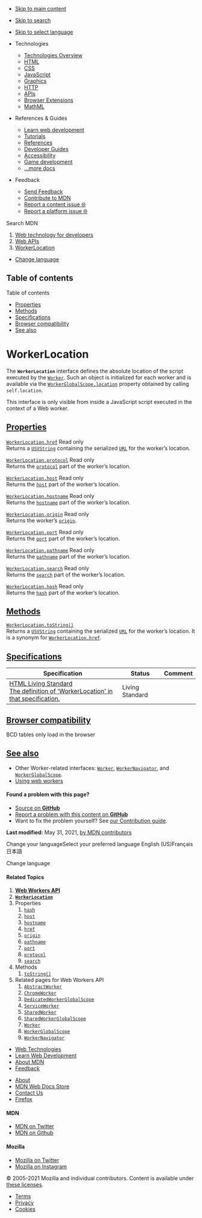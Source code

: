 -   <a href="#content" id="skip-main">Skip to main content</a>
-   <a href="#main-q" id="skip-search">Skip to search</a>
-   <a href="#select-language" id="skip-select-language">Skip to select language</a>

-   Technologies
    -   [Technologies Overview](https://developer.mozilla.org/en-US/docs/Web)
    -   [HTML](https://developer.mozilla.org/en-US/docs/Web/HTML)
    -   [CSS](https://developer.mozilla.org/en-US/docs/Web/CSS)
    -   [JavaScript](https://developer.mozilla.org/en-US/docs/Web/JavaScript)
    -   [Graphics](https://developer.mozilla.org/en-US/docs/Web/Guide/Graphics)
    -   [HTTP](https://developer.mozilla.org/en-US/docs/Web/HTTP)
    -   [APIs](https://developer.mozilla.org/en-US/docs/Web/API)
    -   [Browser Extensions](https://developer.mozilla.org/en-US/docs/Mozilla/Add-ons/WebExtensions)
    -   [MathML](https://developer.mozilla.org/en-US/docs/Web/MathML)
-   References & Guides
    -   [Learn web development](https://developer.mozilla.org/en-US/docs/Learn)
    -   [Tutorials](https://developer.mozilla.org/en-US/docs/Web/Tutorials)
    -   [References](https://developer.mozilla.org/en-US/docs/Web/Reference)
    -   [Developer Guides](https://developer.mozilla.org/en-US/docs/Web/Guide)
    -   [Accessibility](https://developer.mozilla.org/en-US/docs/Web/Accessibility)
    -   [Game development](https://developer.mozilla.org/en-US/docs/Games)
    -   [...more docs](https://developer.mozilla.org/en-US/docs/Web)
-   Feedback
    -   [Send Feedback](https://developer.mozilla.org/en-US/docs/MDN/Contribute/Feedback)
    -   [Contribute to MDN](https://developer.mozilla.org/en-US/docs/MDN/Contribute)
    -   [Report a content issue 🌐](https://github.com/mdn/content/issues/new)
    -   [Report a platform issue 🌐](https://github.com/mdn/yari/issues/new)

Search MDN

1.  <a href="https://developer.mozilla.org/en-US/docs/Web" class="breadcrumb"><span data-property="name">Web technology for developers</span></a>
2.  <a href="https://developer.mozilla.org/en-US/docs/Web/API" class="breadcrumb-penultimate"><span data-property="name">Web APIs</span></a>
3.  <a href="https://developer.mozilla.org/en-US/docs/Web/API/WorkerLocation" class="breadcrumb-current-page"><span data-property="name">WorkerLocation</span></a>

-   <a href="#select-language" class="language-icon"><span class="show-desktop">Change language</span></a>

Table of contents
-----------------

Table of contents

-   [Properties](#properties)
-   [Methods](#methods)
-   [Specifications](#specifications)
-   [Browser compatibility](#browser_compatibility)
-   [See also](#see_also)

WorkerLocation
==============

The **`WorkerLocation`** interface defines the absolute location of the script executed by the [`Worker`](https://developer.mozilla.org/en-US/docs/Web/API/Worker). Such an object is initialized for each worker and is available via the [`WorkerGlobalScope.location`](https://developer.mozilla.org/en-US/docs/Web/API/WorkerGlobalScope/location) property obtained by calling `self.location`.

This interface is only visible from inside a JavaScript script executed in the context of a Web worker.

[Properties](#properties "Permalink to Properties")
---------------------------------------------------

[`WorkerLocation.href`](https://developer.mozilla.org/en-US/docs/Web/API/WorkerLocation/href) <span class="badge inline readonly" title="This value may not be changed.">Read only </span>  
Returns a [`USVString`](https://developer.mozilla.org/en-US/docs/Web/API/USVString) containing the serialized [`URL`](https://developer.mozilla.org/en-US/docs/Web/API/URL) for the worker’s location.

[`WorkerLocation.protocol`](https://developer.mozilla.org/en-US/docs/Web/API/WorkerLocation/protocol) <span class="badge inline readonly" title="This value may not be changed.">Read only </span>  
Returns the [`protocol`](https://developer.mozilla.org/en-US/docs/Web/API/URL/protocol "protocol") part of the worker’s location.

[`WorkerLocation.host`](https://developer.mozilla.org/en-US/docs/Web/API/WorkerLocation/host) <span class="badge inline readonly" title="This value may not be changed.">Read only </span>  
Returns the [`host`](https://developer.mozilla.org/en-US/docs/Web/API/URL/host "host") part of the worker’s location.

[`WorkerLocation.hostname`](https://developer.mozilla.org/en-US/docs/Web/API/WorkerLocation/hostname) <span class="badge inline readonly" title="This value may not be changed.">Read only </span>  
Returns the [`hostname`](https://developer.mozilla.org/en-US/docs/Web/API/URL/hostname "hostname") part of the worker’s location.

[`WorkerLocation.origin`](https://developer.mozilla.org/en-US/docs/Web/API/WorkerLocation/origin) <span class="badge inline readonly" title="This value may not be changed.">Read only </span>  
Returns the worker’s [`origin`](https://developer.mozilla.org/en-US/docs/Web/API/URL/origin "origin").

[`WorkerLocation.port`](https://developer.mozilla.org/en-US/docs/Web/API/WorkerLocation/port) <span class="badge inline readonly" title="This value may not be changed.">Read only </span>  
Returns the [`port`](https://developer.mozilla.org/en-US/docs/Web/API/URL/port "port") part of the worker’s location.

[`WorkerLocation.pathname`](https://developer.mozilla.org/en-US/docs/Web/API/WorkerLocation/pathname) <span class="badge inline readonly" title="This value may not be changed.">Read only </span>  
Returns the [`pathname`](https://developer.mozilla.org/en-US/docs/Web/API/URL/pathname "pathname") part of the worker’s location.

[`WorkerLocation.search`](https://developer.mozilla.org/en-US/docs/Web/API/WorkerLocation/search) <span class="badge inline readonly" title="This value may not be changed.">Read only </span>  
Returns the [`search`](https://developer.mozilla.org/en-US/docs/Web/API/URL/search "search") part of the worker’s location.

[`WorkerLocation.hash`](https://developer.mozilla.org/en-US/docs/Web/API/WorkerLocation/hash) <span class="badge inline readonly" title="This value may not be changed.">Read only </span>  
Returns the [`hash`](https://developer.mozilla.org/en-US/docs/Web/API/URL/hash "hash") part of the worker’s location.

[Methods](#methods "Permalink to Methods")
------------------------------------------

[`WorkerLocation.toString()`](https://developer.mozilla.org/en-US/docs/Web/API/WorkerLocation/toString)  
Returns a [`USVString`](https://developer.mozilla.org/en-US/docs/Web/API/USVString) containing the serialized [`URL`](https://developer.mozilla.org/en-US/docs/Web/API/URL) for the worker’s location. It is a synonym for [`WorkerLocation.href`](https://developer.mozilla.org/en-US/docs/Web/API/WorkerLocation/href).

[Specifications](#specifications "Permalink to Specifications")
---------------------------------------------------------------

<table><thead><tr class="header"><th>Specification</th><th>Status</th><th>Comment</th></tr></thead><tbody><tr class="odd"><td><a href="https://html.spec.whatwg.org/multipage/#workerlocation" class="external">HTML Living Standard<br />
<span class="small">The definition of 'WorkerLocation' in that specification.</span></a></td><td><span class="spec-living">Living Standard</span></td><td></td></tr></tbody></table>

[Browser compatibility](#browser_compatibility "Permalink to Browser compatibility")
------------------------------------------------------------------------------------

BCD tables only load in the browser

[See also](#see_also "Permalink to See also")
---------------------------------------------

-   Other Worker-related interfaces: [`Worker`](https://developer.mozilla.org/en-US/docs/Web/API/Worker), [`WorkerNavigator`](https://developer.mozilla.org/en-US/docs/Web/API/WorkerNavigator), and [`WorkerGlobalScope`](https://developer.mozilla.org/en-US/docs/Web/API/WorkerGlobalScope).
-   [Using web workers](https://developer.mozilla.org/en-US/docs/Web/API/Web_Workers_API/Using_web_workers)

#### Found a problem with this page?

-   [Source on **GitHub**](https://github.com/mdn/content/blob/main/files/en-us/web/api/workerlocation/index.html "Folder: en-us/web/api/workerlocation (Opens in a new tab)")
-   [Report a problem with this content on **GitHub**](https://github.com/mdn/content/issues/new?body=MDN+URL%3A+https%3A%2F%2Fdeveloper.mozilla.org%2Fen-US%2Fdocs%2FWeb%2FAPI%2FWorkerLocation%0A%0A%23%23%23%23+What+information+was+incorrect%2C+unhelpful%2C+or+incomplete%3F%0A%0A%0A%23%23%23%23+Specific+section+or+headline%3F%0A%0A%0A%23%23%23%23+What+did+you+expect+to+see%3F%0A%0A%0A%23%23%23%23+Did+you+test+this%3F+If+so%2C+how%3F%0A%0A%0A%3C%21--+Do+not+make+changes+below+this+line+--%3E%0A%3Cdetails%3E%0A%3Csummary%3EMDN+Content+page+report+details%3C%2Fsummary%3E%0A%0A*+Folder%3A+%60en-us%2Fweb%2Fapi%2Fworkerlocation%60%0A*+MDN+URL%3A+https%3A%2F%2Fdeveloper.mozilla.org%2Fen-US%2Fdocs%2FWeb%2FAPI%2FWorkerLocation%0A*+GitHub+URL%3A+https%3A%2F%2Fgithub.com%2Fmdn%2Fcontent%2Fblob%2Fmain%2Ffiles%2Fen-us%2Fweb%2Fapi%2Fworkerlocation%2Findex.html%0A*+Last+commit%3A+https%3A%2F%2Fgithub.com%2Fmdn%2Fcontent%2Fcommit%2F94c536f9b3a50303a85e7963a4ff4958d1aec382%0A*+Document+last+modified%3A+2021-05-31T17%3A13%3A02.000Z%0A%0A%3C%2Fdetails%3E&title=Issue+with+%22WorkerLocation%22%3A+%28short+summary+here+please%29&labels=Content%3AWebAPI%2Cneeds-triage "This will take you to https://github.com/mdn/content to file a new issue")
-   Want to fix the problem yourself? See [our Contribution guide](https://github.com/mdn/content/blob/main/README.md).

**Last modified:** May 31, 2021, [by MDN contributors](https://developer.mozilla.org/en-US/docs/Web/API/WorkerLocation/contributors.txt)

Change your languageSelect your preferred language English (US)Français日本語

Change language

#### Related Topics

1.  **[Web Workers API](https://developer.mozilla.org/en-US/docs/Web/API/Web_Workers_API)**
2.  **[`WorkerLocation`](https://developer.mozilla.org/en-US/docs/Web/API/WorkerLocation)**
3.  Properties
    1.  [`hash`](https://developer.mozilla.org/en-US/docs/Web/API/WorkerLocation/hash)
    2.  [`host`](https://developer.mozilla.org/en-US/docs/Web/API/WorkerLocation/host)
    3.  [`hostname`](https://developer.mozilla.org/en-US/docs/Web/API/WorkerLocation/hostname)
    4.  [`href`](https://developer.mozilla.org/en-US/docs/Web/API/WorkerLocation/href)
    5.  [`origin`](https://developer.mozilla.org/en-US/docs/Web/API/WorkerLocation/origin)
    6.  [`pathname`](https://developer.mozilla.org/en-US/docs/Web/API/WorkerLocation/pathname)
    7.  [`port`](https://developer.mozilla.org/en-US/docs/Web/API/WorkerLocation/port)
    8.  [`protocol`](https://developer.mozilla.org/en-US/docs/Web/API/WorkerLocation/protocol)
    9.  [`search`](https://developer.mozilla.org/en-US/docs/Web/API/WorkerLocation/search)
4.  Methods
    1.  [`toString()`](https://developer.mozilla.org/en-US/docs/Web/API/WorkerLocation/toString)
5.  Related pages for Web Workers API
    1.  [`AbstractWorker`](https://developer.mozilla.org/en-US/docs/Web/API/AbstractWorker)
    2.  [`ChromeWorker`](https://developer.mozilla.org/en-US/docs/Web/API/ChromeWorker)
    3.  [`DedicatedWorkerGlobalScope`](https://developer.mozilla.org/en-US/docs/Web/API/DedicatedWorkerGlobalScope)
    4.  [`ServiceWorker`](https://developer.mozilla.org/en-US/docs/Web/API/ServiceWorker)
    5.  [`SharedWorker`](https://developer.mozilla.org/en-US/docs/Web/API/SharedWorker)
    6.  [`SharedWorkerGlobalScope`](https://developer.mozilla.org/en-US/docs/Web/API/SharedWorkerGlobalScope)
    7.  [`Worker`](https://developer.mozilla.org/en-US/docs/Web/API/Worker)
    8.  [`WorkerGlobalScope`](https://developer.mozilla.org/en-US/docs/Web/API/WorkerGlobalScope)
    9.  [`WorkerNavigator`](https://developer.mozilla.org/en-US/docs/Web/API/WorkerNavigator)

-   [Web Technologies](https://developer.mozilla.org/en-US/docs/Web)
-   [Learn Web Development](https://developer.mozilla.org/en-US/docs/Learn)
-   [About MDN](https://developer.mozilla.org/en-US/docs/MDN/About)
-   [Feedback](https://developer.mozilla.org/en-US/docs/MDN/Feedback)

<!-- -->

-   [About](https://www.mozilla.org/about/)
-   [MDN Web Docs Store](https://shop.spreadshirt.com/mdn-store/)
-   [Contact Us](https://www.mozilla.org/contact/)
-   [Firefox](https://www.mozilla.org/firefox/?utm_source=developer.mozilla.org&utm_campaign=footer&utm_medium=referral)

#### MDN

-   <a href="https://twitter.com/mozdevnet" class="social-icon twitter"><span class="visually-hidden">MDN on Twitter</span></a>
-   <a href="https://github.com/mdn/" class="social-icon github"><span class="visually-hidden">MDN on Github</span></a>

#### Mozilla

-   <a href="https://twitter.com/mozilla" class="social-icon twitter"><span class="visually-hidden">Mozilla on Twitter</span></a>
-   <a href="https://www.instagram.com/mozillagram/" class="social-icon instagram"><span class="visually-hidden">Mozilla on Instagram</span></a>

© 2005-2021 Mozilla and individual contributors. Content is available under [these licenses](https://developer.mozilla.org/docs/MDN/About#Copyrights_and_licenses).

-   [Terms](https://www.mozilla.org/about/legal/terms/mozilla)
-   [Privacy](https://www.mozilla.org/privacy/websites/)
-   [Cookies](https://www.mozilla.org/privacy/websites/#cookies)
